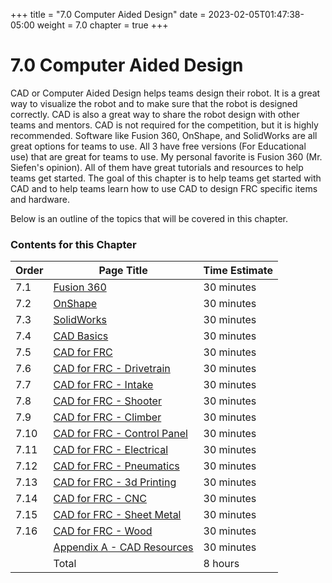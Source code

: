+++
title = "7.0 Computer Aided Design"
date = 2023-02-05T01:47:38-05:00
weight = 7.0
chapter = true
+++

# 7.0 Computer Aided Design

CAD or Computer Aided Design helps teams design their robot. It is a great way to visualize the robot and to make sure that the robot is designed correctly. CAD is also a great way to share the robot design with other teams and mentors. CAD is not required for the competition, but it is highly recommended. Software like Fusion 360, OnShape, and SolidWorks are all great options for teams to use. All 3 have free versions (For Educational use) that are great for teams to use. My personal favorite is Fusion 360 (Mr. Siefen's opinion). All of them have great tutorials and resources to help teams get started. The goal of this chapter is to help teams get started with CAD and to help teams learn how to use CAD to design FRC specific items and hardware.

Below is an outline of the topics that will be covered in this chapter.

### Contents for this Chapter

| Order | Page Title | Time Estimate |
| --- | --- | --- |
| 7.1 | [Fusion 360](/cad/fusionfirst) | 30 minutes |
| 7.2 | [OnShape](/cad/onshape) | 30 minutes |
| 7.3 | [SolidWorks](/cad/solidworks) | 30 minutes |
| 7.4 | [CAD Basics](/cad/cad_basics) | 30 minutes |
| 7.5 | [CAD for FRC](/cad/cad_for_frc) | 30 minutes |
| 7.6 | [CAD for FRC - Drivetrain](/cad/cad_for_frc_drivetrain) | 30 minutes |
| 7.7 | [CAD for FRC - Intake](/cad/cad_for_frc_intake) | 30 minutes |
| 7.8 | [CAD for FRC - Shooter](/cad/cad_for_frc_shooter) | 30 minutes |
| 7.9 | [CAD for FRC - Climber](/cad/cad_for_frc_climber) | 30 minutes |
| 7.10 | [CAD for FRC - Control Panel](/cad/cad_for_frc_control_panel) | 30 minutes |
| 7.11 | [CAD for FRC - Electrical](/cad/cad_for_frc_electrical) | 30 minutes |
| 7.12 | [CAD for FRC - Pneumatics](/cad/cad_for_frc_pneumatics) | 30 minutes |
| 7.13 | [CAD for FRC - 3d Printing](/cad/cad_for_frc_3d_printing) | 30 minutes |
| 7.14 | [CAD for FRC - CNC](/cad/cad_for_frc_cnc) | 30 minutes |
| 7.15 | [CAD for FRC - Sheet Metal](/cad/cad_for_frc_sheet_metal) | 30 minutes |
| 7.16 | [CAD for FRC - Wood](/cad/cad_for_frc_wood) | 30 minutes |
|      | [Appendix A - CAD Resources](/cad/appendix_a) | 30 minutes |
|      | Total | 8 hours |